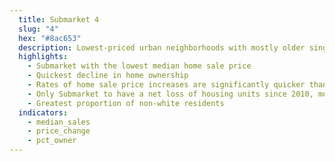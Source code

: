 ```yaml
---
  title: Submarket 4
  slug: "4"
  hex: "#8ac653"
  description: Lowest-priced urban neighborhoods with mostly older single-family and multifamily units, housing both renters and a rapidly declining number of owners.
  highlights:
    - Submarket with the lowest median home sale price
    - Quickest decline in home ownership
    - Rates of home sale price increases are significantly quicker than the regional average (while the actual increase is on par)
    - Only Submarket to have a net loss of housing units since 2010, more than 3,000 of which were multifamily
    - Greatest proportion of non-white residents
  indicators:
    - median_sales
    - price_change
    - pct_owner
---
```

